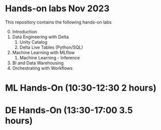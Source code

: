 # Hands-on labs Nov 2023

This repository contains the following hands-on labs

0. Introduction
1. Data Engineering with Delta
    1. Unity Catalog
    2. Delta Live Tables (Python/SQL)
2. Machine Learning with MLflow
    1. Machine Learning - Inference
3. BI and Data Warehousing
4. Orchestrating with Workflows

# ML Hands-On (10:30-12:30 2 hours)


# DE Hands-On (13:30-17:00 3.5 hours)